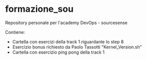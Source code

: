 # formazione_sou

Repository personale per l'academy DevOps - sourcesense

Contiene:
- Cartella con esercizi della track 1 riguardante lo step 8
- Esercizio bonus richiesto da Paolo Tassotti "Kernel_Version.sh"
- Cartella con esercizio ping pong della track 1